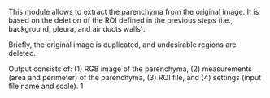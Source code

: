This module allows to extract the parenchyma from the original image. It is based on the deletion of the ROI defined in the previous steps (i.e., background, pleura, and air ducts walls).

Briefly, the original image is duplicated, and undesirable regions are deleted.

Output consists of: (1) RGB image of the parenchyma, (2) measurements (area and perimeter) of the parenchyma, (3) ROI file, and (4) settings (input file name and scale). 1
